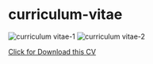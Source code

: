 # curriculum-vitae
![curriculum vitae-1](https://user-images.githubusercontent.com/27078712/40948443-cbfee60c-6868-11e8-8d15-d583177b740f.jpg)
![curriculum vitae-2](https://user-images.githubusercontent.com/27078712/40948446-cfbaf326-6868-11e8-92aa-1e3bdf4d5f0e.jpg)

[Click for Download this CV]()
